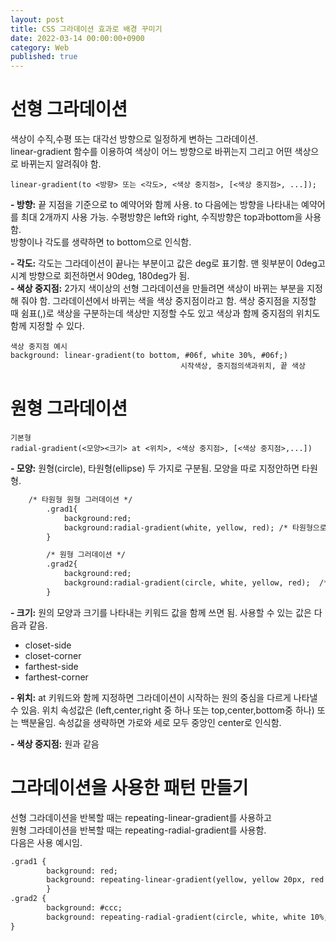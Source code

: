 ```yaml
---
layout: post
title: CSS 그라데이션 효과로 배경 꾸미기
date: 2022-03-14 00:00:00+0900
category: Web
published: true
---
```

# 선형 그라데이션  
색상이 수직,수평 또는 대각선 방향으로 일정하게 변하는 그라데이션.   
linear-gradient 함수를 이용하여 색상이 어느 방향으로 바뀌는지 그리고 어떤 색상으로 바뀌는지 알려줘야 함.  
```
linear-gradient(to <방향> 또는 <각도>, <색상 중지점>, [<색상 중지점>, ...]);
```

**- 방향:** 끝 지점을 기준으로 to 예약어와 함께 사용. to 다음에는 방향을 나타내는 예약어를 최대 2개까지 사용 가능. 수평방향은 left와 right, 수직방향은 top과bottom을 사용함.  
방향이나 각도를 생략하면 to bottom으로 인식함.  

**- 각도:** 각도는 그라데이션이 끝나는 부분이고 값은 deg로 표기함. 맨 윗부분이 0deg고 시계 방향으로 회전하면서 90deg, 180deg가 됨.  
**- 색상 중지점:**  2가지 색이상의 선형 그라데이션을 만들려면 색상이 바뀌는 부분을 지정해 줘야 함. 그라데이션에서 바뀌는 색을 색상 중지점이라고 함. 색상 중지점을 지정할 때 쉼표(,)로 색상을 구분하는데 색상만 지정할 수도 있고 색상과 함께 중지점의 위치도 함께 지정할 수 있다.  
```
색상 중지점 예시
background: linear-gradient(to bottom, #06f, white 30%, #06f;)
                                      시작색상, 중지점의색과위치, 끝 색상
 ```  

# 원형 그라데이션 
```
기본형
radial-gradient(<모양><크기> at <위치>, <색상 중지점>, [<색상 중지점>,...])
```

**- 모양:** 원형(circle), 타원형(ellipse) 두 가지로 구분됨. 모양을 따로 지정안하면 타원형.  
```html
	/* 타원형 원형 그러데이션 */
		.grad1{
			background:red;
			background:radial-gradient(white, yellow, red); /* 타원형으로 흰색, 노란색, 빨간색으로 바뀌는 그러데이션 */
		}

		/* 원형 그러데이션 */
		.grad2{
			background:red;
			background:radial-gradient(circle, white, yellow, red);  /* 원형으로 흰색, 노란색, 빨간색으로 바뀌는 그러데이션 */
		}
```  
**- 크기:** 원의 모양과 크기를 나타내는 키워드 값을 함께 쓰면 됨. 사용할 수 있는 값은 다음과 같음.  
>
- closet-side  
- closet-corner  
- farthest-side  
- farthest-corner

**- 위치:** at 키워드와 함께 지정하면 그라데이션이 시작하는 원의 중심을 다르게 나타낼 수 있음. 위치 속성값은 (left,center,right 중 하나 또는 top,center,bottom중 하나) 또는 백분율임. 속성값을 생략하면 가로와 세로 모두 중앙인 center로 인식함.  

**- 색상 중지점:** 원과 같음  

# 그라데이션을 사용한 패턴 만들기 
선형 그라데이션을 반복할 때는 repeating-linear-gradient를 사용하고  
원형 그라데이션을 반복할 때는 repeating-radial-gradient를 사용함.   
다음은 사용 예시임.  
```html
.grad1 {
		background: red; 
		background: repeating-linear-gradient(yellow, yellow 20px, red 20px, red 40px); 
		}
.grad2 {
		background: #ccc; 
		background: repeating-radial-gradient(circle, white, white 10%, #ccc 10%, #ccc 20%); 
}
```
